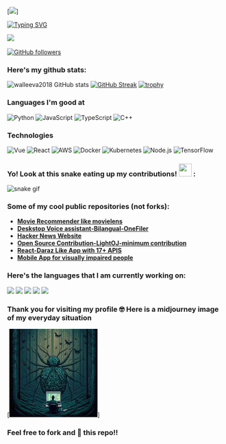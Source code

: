 [![](https://github.com/walleeva2018/walleeva2018/blob/main/a%20(2)%20(1).gif?raw=true)]<!-- If you want the template for my gif, email me! -->

[![Typing SVG](https://readme-typing-svg.herokuapp.com?font=Architects+Daughter&color=7AF79A&size=30&lines=Hey!+It's+Rafi!;I'm+a+learning+developer...;I'm+a+CRAZY+fan+of+web3+cloud;And+I'm+a+workaholic+person+looking+to+contribute+into+opensource)](https://git.io/typing-svg)

<img src="https://profile-counter.glitch.me/walleeva2018/count.svg">

[![GitHub followers](https://img.shields.io/github/followers/walleeva2018.svg?style=social&label=Followers)](https://github.com/walleeva2018?tab=followers)

### Here's my github stats:

![walleeva2018 GitHub stats](https://github-readme-stats.vercel.app/api?username=walleeva2018&show_icons=true&theme=radical) 
[![GitHub Streak](https://github-readme-streak-stats.herokuapp.com/?user=walleeva2018&theme=radical)](https://git.io/streak-stats) 
[![trophy](https://github-profile-trophy.vercel.app/?username=walleeva2018)](https://github.com/ryo-ma/github-profile-trophy)


### Languages I'm good at

![Python](https://img.shields.io/badge/-Python-000?&logo=Python)
![JavaScript](https://img.shields.io/badge/-JavaScript-000?&logo=JavaScript)
![TypeScript](https://img.shields.io/badge/-TypeScript-000?&logo=TypeScript)
![C++](https://img.shields.io/badge/-C++-000?&logo=c%2b%2b&logoColor=00599C)

### Technologies

![Vue](https://img.shields.io/badge/-React-000?&logo=Vue)
![React](https://img.shields.io/badge/-React-000?&logo=React)
![AWS](https://img.shields.io/badge/-AWS-000?&logo=Amazon-AWS&logoColor=F90)
![Docker](https://img.shields.io/badge/-Docker-000?&logo=Docker)
![Kubernetes](https://img.shields.io/badge/-Kubernetes-000?&logo=Kubernetes)
![Node.js](https://img.shields.io/badge/-Node.js-000?&logo=node.js)
![TensorFlow](https://img.shields.io/badge/-TensorFlow-000?&logo=TensorFlow)


### Yo! Look at this snake eating up my contributions! <img src= "https://c.tenor.com/BczFoyx41WoAAAAj/swallowed-the-mighty-ones.gif" width= "30" height= "30">  :

![snake gif](https://github.com/AvidCoder101/walleeva2018/blob/output/github-contribution-grid-snake.gif)


### Some of my cool public repositories (not forks):

- **[Movie Recommender like movielens](https://github.com/walleeva2018/ML)**
- **[Deskstop Voice assistant-Bilangual-OneFiler](https://github.com/walleeva2018/Bangla-desktop-Voice-assistance)**
- **[Hacker News Website](https://github.com/walleeva2018/Vuex_VueRouter)**
- **[Open Source Contribution-LightOJ-minimum contribution](https://github.com/walleeva2018/problem-tutorials)**
- **[React-Daraz Like App with 17+ APIS](https://github.com/walleeva2018/Web)**
- **[Mobile App for visually impaired people](https://github.com/walleeva2018/Assistance-for-Blind-People)**




### Here's the languages that I am currently working on:

![](https://img.shields.io/badge/React-20232A?style=for-the-badge&logo=react&logoColor=61DAFB)
![](https://img.shields.io/badge/Markdown-000000?style=for-the-badge&logo=markdown&logoColor=white)
![](https://img.shields.io/badge/JavaScript-F7DF1E?style=for-the-badge&logo=javascript&logoColor=black)
![](https://img.shields.io/badge/HTML5-E34F26?style=for-the-badge&logo=html5&logoColor=white)
![](https://img.shields.io/badge/CSS3-1572B6?style=for-the-badge&logo=css3&logoColor=white)



### Thank you for visiting my profile 🤓 Here is a midjourney image of my everyday situation 
[![](https://github.com/walleeva2018/walleeva2018/blob/main/325166505_1643785179424836_8598779591188349048_n.jpg?raw=true)]

### Feel free to fork and 🌟 this repo!!

